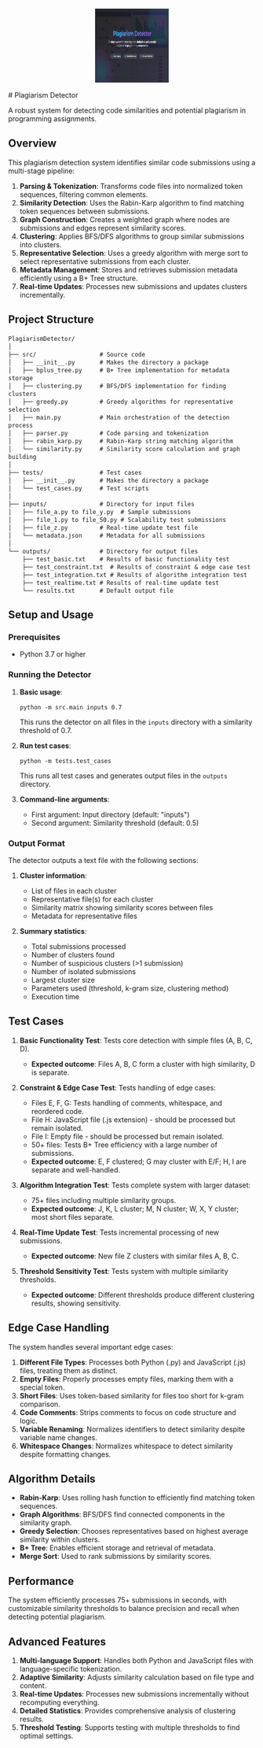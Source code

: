 <p align="center">
  <img src="PLED.JPG" alt="Aurora AI Logo" width="150" height="150"/>
</p>
# Plagiarism Detector

A robust system for detecting code similarities and potential plagiarism in programming assignments.

## Overview

This plagiarism detection system identifies similar code submissions using a multi-stage pipeline:

1. **Parsing & Tokenization**: Transforms code files into normalized token sequences, filtering common elements.
2. **Similarity Detection**: Uses the Rabin-Karp algorithm to find matching token sequences between submissions.
3. **Graph Construction**: Creates a weighted graph where nodes are submissions and edges represent similarity scores.
4. **Clustering**: Applies BFS/DFS algorithms to group similar submissions into clusters.
5. **Representative Selection**: Uses a greedy algorithm with merge sort to select representative submissions from each cluster.
6. **Metadata Management**: Stores and retrieves submission metadata efficiently using a B+ Tree structure.
7. **Real-time Updates**: Processes new submissions and updates clusters incrementally.

## Project Structure

```
PlagiarismDetector/
│
├── src/                  # Source code
│   ├── __init__.py       # Makes the directory a package
│   ├── bplus_tree.py     # B+ Tree implementation for metadata storage
│   ├── clustering.py     # BFS/DFS implementation for finding clusters
│   ├── greedy.py         # Greedy algorithms for representative selection
│   ├── main.py           # Main orchestration of the detection process
│   ├── parser.py         # Code parsing and tokenization
│   ├── rabin_karp.py     # Rabin-Karp string matching algorithm
│   └── similarity.py     # Similarity score calculation and graph building
│
├── tests/                # Test cases
│   ├── __init__.py       # Makes the directory a package
│   └── test_cases.py     # Test scripts
│
├── inputs/               # Directory for input files
│   ├── file_a.py to file_y.py  # Sample submissions
│   ├── file_1.py to file_50.py # Scalability test submissions
│   ├── file_z.py         # Real-time update test file
│   └── metadata.json     # Metadata for all submissions
│
└── outputs/              # Directory for output files
    ├── test_basic.txt    # Results of basic functionality test
    ├── test_constraint.txt  # Results of constraint & edge case test
    ├── test_integration.txt # Results of algorithm integration test
    ├── test_realtime.txt # Results of real-time update test
    └── results.txt       # Default output file
```

## Setup and Usage

### Prerequisites
- Python 3.7 or higher

### Running the Detector

1. **Basic usage**:
   ```
   python -m src.main inputs 0.7
   ```
   This runs the detector on all files in the `inputs` directory with a similarity threshold of 0.7.

2. **Run test cases**:
   ```
   python -m tests.test_cases
   ```
   This runs all test cases and generates output files in the `outputs` directory.

3. **Command-line arguments**:
   - First argument: Input directory (default: "inputs")
   - Second argument: Similarity threshold (default: 0.5)

### Output Format

The detector outputs a text file with the following sections:

1. **Cluster information**:
   - List of files in each cluster
   - Representative file(s) for each cluster
   - Similarity matrix showing similarity scores between files
   - Metadata for representative files

2. **Summary statistics**:
   - Total submissions processed
   - Number of clusters found
   - Number of suspicious clusters (>1 submission)
   - Number of isolated submissions
   - Largest cluster size
   - Parameters used (threshold, k-gram size, clustering method)
   - Execution time

## Test Cases

1. **Basic Functionality Test**: Tests core detection with simple files (A, B, C, D).
   - **Expected outcome**: Files A, B, C form a cluster with high similarity, D is separate.

2. **Constraint & Edge Case Test**: Tests handling of edge cases:
   - Files E, F, G: Tests handling of comments, whitespace, and reordered code.
   - File H: JavaScript file (.js extension) - should be processed but remain isolated.
   - File I: Empty file - should be processed but remain isolated.
   - 50+ files: Tests B+ Tree efficiency with a large number of submissions.
   - **Expected outcome**: E, F clustered; G may cluster with E/F; H, I are separate and well-handled.

3. **Algorithm Integration Test**: Tests complete system with larger dataset:
   - 75+ files including multiple similarity groups.
   - **Expected outcome**: J, K, L cluster; M, N cluster; W, X, Y cluster; most short files separate.

4. **Real-Time Update Test**: Tests incremental processing of new submissions.
   - **Expected outcome**: New file Z clusters with similar files A, B, C.

5. **Threshold Sensitivity Test**: Tests system with multiple similarity thresholds.
   - **Expected outcome**: Different thresholds produce different clustering results, showing sensitivity.

## Edge Case Handling

The system handles several important edge cases:

1. **Different File Types**: Processes both Python (.py) and JavaScript (.js) files, treating them as distinct.
2. **Empty Files**: Properly processes empty files, marking them with a special token.
3. **Short Files**: Uses token-based similarity for files too short for k-gram comparison.
4. **Code Comments**: Strips comments to focus on code structure and logic.
5. **Variable Renaming**: Normalizes identifiers to detect similarity despite variable name changes.
6. **Whitespace Changes**: Normalizes whitespace to detect similarity despite formatting changes.

## Algorithm Details

- **Rabin-Karp**: Uses rolling hash function to efficiently find matching token sequences.
- **Graph Algorithms**: BFS/DFS find connected components in the similarity graph.
- **Greedy Selection**: Chooses representatives based on highest average similarity within clusters.
- **B+ Tree**: Enables efficient storage and retrieval of metadata.
- **Merge Sort**: Used to rank submissions by similarity scores.

## Performance

The system efficiently processes 75+ submissions in seconds, with customizable similarity thresholds to balance precision and recall when detecting potential plagiarism.

## Advanced Features

1. **Multi-language Support**: Handles both Python and JavaScript files with language-specific tokenization.
2. **Adaptive Similarity**: Adjusts similarity calculation based on file type and content.
3. **Real-time Updates**: Processes new submissions incrementally without recomputing everything.
4. **Detailed Statistics**: Provides comprehensive analysis of clustering results.
5. **Threshold Testing**: Supports testing with multiple thresholds to find optimal settings.
